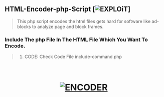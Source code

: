 ## HTML-Encoder-php-Script [![EXPLOiT](https://cdn.rawgit.com/sindresorhus/awesome/d7305f38d29fed78fa85652e3a63e154dd8e8829/media/badge.svg)]
> This php script encodes the html files gets hard for software like ad-blocks to analyze page and block frames.
### Include The php File In The HTML File Which You Want To Encode.
> 1) CODE: Check Code File include-command.php

<h1 align="center"> <br><a href="#"><img src="https://fiverr-res.cloudinary.com/images/t_main1,q_auto,f_auto/gigs/128259297/original/e8d7ad55cbbfd8534b5c70ba4a8ba9c79110f0b2/make-php-encoder-and-obfuscator.png" alt="ENCODER"></a></h1>
